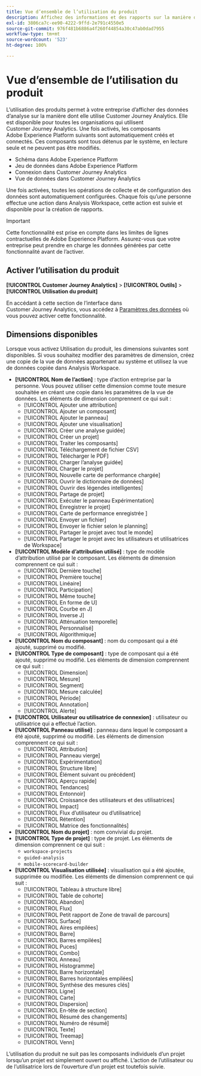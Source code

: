 ```yaml
---
title: Vue d’ensemble de l’utilisation du produit
description: Affichez des informations et des rapports sur la manière dont votre organisation utilise Customer Journey Analytics.
exl-id: 3806ca7c-ee90-4222-9ffd-2e791c4550e5
source-git-commit: 976f481b6886a4f260f44854a30c47ab0dad7955
workflow-type: tm+mt
source-wordcount: '523'
ht-degree: 100%

---
```


# Vue d’ensemble de l’utilisation du produit

L’utilisation des produits permet à votre entreprise d’afficher des données d’analyse sur la manière dont elle utilise Customer Journey Analytics. Elle est disponible pour toutes les organisations qui utilisent Customer Journey Analytics. Une fois activés, les composants Adobe Experience Platform suivants sont automatiquement créés et connectés. Ces composants sont tous détenus par le système, en lecture seule et ne peuvent pas être modifiés.

* Schéma dans Adobe Experience Platform
* Jeu de données dans Adobe Experience Platform
* Connexion dans Customer Journey Analytics
* Vue de données dans Customer Journey Analytics

Une fois activées, toutes les opérations de collecte et de configuration des données sont automatiquement configurées. Chaque fois qu’une personne effectue une action dans Analysis Workspace, cette action est suivie et disponible pour la création de rapports.

>[!IMPORTANT]
>
>Cette fonctionnalité est prise en compte dans les limites de lignes contractuelles de Adobe Experience Platform. Assurez-vous que votre entreprise peut prendre en charge les données générées par cette fonctionnalité avant de l’activer.

## Activer l’utilisation du produit

**[!UICONTROL Customer Journey Analytics]** > **[!UICONTROL Outils]** > **[!UICONTROL Utilisation du produit]**

En accédant à cette section de l’interface dans Customer Journey Analytics, vous accédez à [Paramètres des données](data-settings.md) où vous pouvez activer cette fonctionnalité.

## Dimensions disponibles

Lorsque vous activez Utilisation du produit, les dimensions suivantes sont disponibles. Si vous souhaitez modifier des paramètres de dimension, créez une copie de la vue de données appartenant au système et utilisez la vue de données copiée dans Analysis Workspace.

* **[!UICONTROL Nom de l’action]** : type d’action entreprise par la personne. Vous pouvez utiliser cette dimension comme toute mesure souhaitée en créant une copie dans les paramètres de la vue de données. Les éléments de dimension comprennent ce qui suit :
   * [!UICONTROL Ajouter une attribution]
   * [!UICONTROL Ajouter un composant]
   * [!UICONTROL Ajouter le panneau]
   * [!UICONTROL Ajouter une visualisation]
   * [!UICONTROL Créer une analyse guidée]
   * [!UICONTROL Créer un projet]
   * [!UICONTROL Traiter les composants]
   * [!UICONTROL Téléchargement de fichier CSV]
   * [!UICONTROL Télécharger le PDF]
   * [!UICONTROL Charger l’analyse guidée]
   * [!UICONTROL Charger le projet]
   * [!UICONTROL Nouvelle carte de performance chargée]
   * [!UICONTROL Ouvrir le dictionnaire de données]
   * [!UICONTROL Ouvrir des légendes intelligentes]
   * [!UICONTROL Partage de projet]
   * [!UICONTROL Exécuter le panneau Expérimentation]
   * [!UICONTROL Enregistrer le projet]
   * [!UICONTROL Carte de performance enregistrée ]
   * [!UICONTROL Envoyer un fichier]
   * [!UICONTROL Envoyer le fichier selon le planning]
   * [!UICONTROL Partager le projet avec tout le monde]
   * [!UICONTROL Partager le projet avec les utilisateurs et utilisatrices de Workspace]
* **[!UICONTROL Modèle d’attribution utilisé]** : type de modèle d’attribution utilisé par le composant. Les éléments de dimension comprennent ce qui suit :
   * [!UICONTROL Dernière touche]
   * [!UICONTROL Première touche]
   * [!UICONTROL Linéaire]
   * [!UICONTROL Participation]
   * [!UICONTROL Même touche]
   * [!UICONTROL En forme de U]
   * [!UICONTROL Courbe en J]
   * [!UICONTROL Inverse J]
   * [!UICONTROL Atténuation temporelle]
   * [!UICONTROL Personnalisé]
   * [!UICONTROL Algorithmique]
* **[!UICONTROL Nom du composant]** : nom du composant qui a été ajouté, supprimé ou modifié.
* **[!UICONTROL Type de composant]** : type de composant qui a été ajouté, supprimé ou modifié. Les éléments de dimension comprennent ce qui suit :
   * [!UICONTROL Dimension]
   * [!UICONTROL Mesure]
   * [!UICONTROL Segment]
   * [!UICONTROL Mesure calculée]
   * [!UICONTROL Période]
   * [!UICONTROL Annotation]
   * [!UICONTROL Alerte]
* **[!UICONTROL Utilisateur ou utilisatrice de connexion]** : utilisateur ou utilisatrice qui a effectué l’action.
* **[!UICONTROL Panneau utilisé]** : panneau dans lequel le composant a été ajouté, supprimé ou modifié. Les éléments de dimension comprennent ce qui suit :
   * [!UICONTROL Attribution]
   * [!UICONTROL Panneau vierge]
   * [!UICONTROL Expérimentation]
   * [!UICONTROL Structure libre]
   * [!UICONTROL Élément suivant ou précédent]
   * [!UICONTROL Aperçu rapide]
   * [!UICONTROL Tendances]
   * [!UICONTROL Entonnoir]
   * [!UICONTROL Croissance des utilisateurs et des utilisatrices]
   * [!UICONTROL Impact]
   * [!UICONTROL Flux d’utilisateur ou d’utilisatrice]
   * [!UICONTROL Rétention]
   * [!UICONTROL Matrice des fonctionnalités]
* **[!UICONTROL Nom du projet]** : nom convivial du projet.
* **[!UICONTROL Type de projet]** : type de projet. Les éléments de dimension comprennent ce qui suit :
   * `workspace-projects`
   * `guided-analysis`
   * `mobile-scorecard-builder`
* **[!UICONTROL Visualisation utilisée]** : visualisation qui a été ajoutée, supprimée ou modifiée. Les éléments de dimension comprennent ce qui suit :
   * [!UICONTROL Tableau à structure libre]
   * [!UICONTROL Table de cohorte]
   * [!UICONTROL Abandon]
   * [!UICONTROL Flux]
   * [!UICONTROL Petit rapport de Zone de travail de parcours]
   * [!UICONTROL Surface]
   * [!UICONTROL Aires empilées]
   * [!UICONTROL Barre]
   * [!UICONTROL Barres empilées]
   * [!UICONTROL Puces]
   * [!UICONTROL Combo]
   * [!UICONTROL Anneau]
   * [!UICONTROL Histogramme]
   * [!UICONTROL Barre horizontale]
   * [!UICONTROL Barres horizontales empilées]
   * [!UICONTROL Synthèse des mesures clés]
   * [!UICONTROL Ligne]
   * [!UICONTROL Carte]
   * [!UICONTROL Dispersion]
   * [!UICONTROL En-tête de section]
   * [!UICONTROL Résumé des changements]
   * [!UICONTROL Numéro de résumé]
   * [!UICONTROL Texte]
   * [!UICONTROL Treemap]
   * [!UICONTROL Venn]

L’utilisation du produit ne suit pas les composants individuels d’un projet lorsqu’un projet est simplement ouvert ou affiché. L’action de l’utilisateur ou de l’utilisatrice lors de l’ouverture d’un projet est toutefois suivie.
